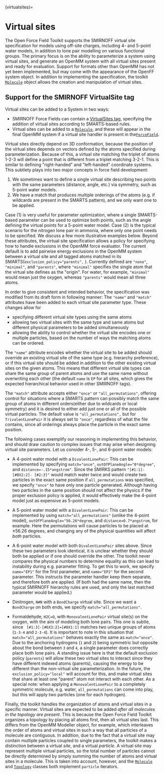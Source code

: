 (virtualsites)=

# Virtual sites

The Open Force Field Toolkit supports the SMIRNOFF virtual site specification
for models using off-site charges, including 4- and 5-point water models, in
addition to lone pair modelling on various functional groups. The primary focus
is on the ability to parameterize a system using virtual sites, and generate an
OpenMM system with all virtual sites present and ready for evaluation. Support
for formats other than OpenMM has not yet been implemented, but may come with
the appearance of the OpenFF system object. In addition to implementing the
specification, the toolkit [`Molecule`](openff.toolkit.topology.Molecule) object allows the creation and manipulation of virtual sites.

## Support for the SMIRNOFF VirtualSite tag

Virtual sites can be added to a System in two ways:

* SMIRNOFF Force Fields can contain a [VirtualSites tag](smirnoff.html#virtualsites-virtual-sites-for-off-atom-charges),
  specifying the addition of virtual sites according to SMARTS-based rules.
* Virtual sites can be added to a [`Molecule`](openff.toolkit.topology.Molecule), and
  these will appear in the final OpenMM system if a virtual site handler is present
  in the[`ForceField`](openff.toolkit.typing.engines.smirnoff.forcefield.ForceField).

Virtual sites directly depend on 3D conformation, because the position of the
virtual sites depends on vectors defined by the atoms specified during
parameterization. Because of this, a virtual site matching the triplet of atoms
1-2-3 will define a point that is different from a triplet matching 3-2-1. This
is similar to defining "right-handed" and "left-handed" coordinate systems.
This subtlety plays into two major concepts in force field development:

1. We sometimes want to define a single virtual site describing two points with the
   same parameters (distance, angle, etc.) via symmetry, such as 5-point water
   models.
2. We have a match that produces multiple orderings of the atoms (e.g. if wildcards
   are present in the SMARTS pattern), and we only want one to be applied.

Case (1) is very useful for parameter optimization, where a single SMARTS-based
parameter can be used to optimize both points, such as the angle defining the
virtual points for a 5-point water model. Case (2) is the typical scenario for
the nitrogen lone pair in ammonia, where only one point needs to be specified.
We discuss a few more illustrative examples below. Beyond these attributes, the
virtual site specification allows a policy for specifying how to handle
exclusions in the OpenMM force evaluator. The current default is to add
pairwise energy exclusions in the OpenMM system between a virtual site and all
tagged atoms matched in its SMARTS(`exclusion_policy="parents",` ). Currently
defined are `"none"`, `"minimal"`, and `"parents"`, where `"minimal"` specifies
the single atom that the virtual site defines as the "origin". For water, for
example, `"minimal"` would mean just the oxygen, whereas `"parents"` would mean
all three atoms.

In order to give consistent and intended behavior, the specification was
modified from its draft form in following manner: The `"name"` and `"match"`
attributes have been added to each virtual site parameter type. These changes
allow for

* specifying different virtual site types using the same atoms
* allowing two virtual sites with the same type and same atoms but different
  physical parameters to be added simultaneously
* allowing the ability to control whether the virtual site encodes one or
  multiple particles, based on the number of ways the matching atoms can be
  ordered.

The `"name"` attribute encodes whether the virtual site to be added should
override an existing virtual site of the same type (e.g. hierarchy preference),
or if this virtual site should be added in addition to the other existing
virtual sites on the given atoms. This means that different virtual site types
can share the same group of parent atoms and use the same name without
overwriting each other (the default `name` is `EP` for all sites, which gives
the expected hierarchical behavior used in other SMIRNOFF tags).

The `"match"` attribute accepts either `"once"` or `"all_permutations"`,
offering control for situations where a SMARTS pattern can possibly match the
same group of atoms in different orders(either due to wildcards or local
symmetry) and it is desired to either add just one or all of the possible
virtual particles. The default value is `"all_permutations",` but for
`TrivalentLonePair` it is always set to `"once"`, regardless of what the file
contains, since all orderings always place the particle in the exact same
position.

The following cases exemplify our reasoning in implementing this behavior, and
should draw caution to complex issues that may arise when designing virtual
site parameters. Let us consider 4-, 5-, and 6-point water models:

* A 4-point water model with a `DivalentLonePair`: This can be implemented by
  specifying `match="once"`, `outOfPlaneAngle="0*degree"`, and
  `distance=-.15*angstrom"`. Since the SMIRKS pattern `"[#1:1]-[#8X2:2]-
  [#2:3]"` would match water twice and would create two particles in the exact
  same position if `all_permutations` was specified, we specify `"once"` to
  have only one particle generated. Although having two particles in the same
  position should not affect the physics if the proper exclusion policy is
  applied, it would effectively make the 4-point model just as expensive as
  5-point models.

* A 5-point water model with a `DivalentLonePair`: This can be implemented by
  using `match="all_permutations"` (unlike the 4-point model),
  `outOfPlaneAngle="56.26*degree`, and `distance=0.7*angstrom`, for example.
  Here the permutations will cause particles to be placed at ±56.26 degrees,
  and changing any of the physical quantities will affect *both* particles.

* A 6-point water model with both `DivalentLonePair` sites above. Since these
  two parameters look identical, it is unclear whether they should both be
  applied or if one should override the other. The toolkit never compares the
  physical numbers to determine equality as this can lead to instability during
  e.g. parameter fitting. To get this to work, we specify `name="EP1"` for the
  first parameter, and `name="EP2"` for the second parameter. This instructs
  the parameter handler keep them separate, and therefore both are applied.
  (If both had the same name, then the typical SMIRNOFF hierarchy rules are
  used, and only the last matched parameter would be applied.)

* Dinitrogen, `N#N` with a `BondCharge` virtual site. Since we want a
  `BondCharge` on both ends, we specify `match="all_permutations"`.

* Formaldehyde, `H2C=O`, with `MonovalentLonePair` virtual site(s) on the
  oxygen, with the aim of modeling both lone pairs. This one is subtle, since `
  [#1:3]-[#6X3:2]=[#8X1:1]` matches two unique groups of atoms (`1-3-4` and
  `2-3-4`). It is important to note in this situation that
  `match="all_permutations"` behaves exactly the same as `match="once"`. Due to
  the anchoring hydrogens (`1` and `2`) being symmetric but opposite about the
  bond between `3` and `4`, a single parameter does correctly place both lone
  pairs. A standing issue here is that the default exclusion policy
  (`parents`) will allow these two virtual sites to interact since they have
  different indexed atoms (parents), causing the energy to be different than
  the non-virtual site parameterization. In the future, the
  `exclusion_policy="local"` will account for this, and make virtual sites that
  share at least one "parent" atom not interact with each other. As a special
  note: when applying a `MonovalentLonePair` to a completely symmetric
  molecule, e.g. water, `all_permutations` can come into play, but this will
  apply two particles (one for each hydrogen).

Finally, the toolkit handles the organization of atoms and virtual sites in a
specific manner. Virtual sites are expected to be added *after all molecules in
the topology are present*. This is because the Open Force Field Toolkit
organizes a topology by placing all atoms first, then all virtual sites last.
This differs from the OpenMM Modeller object, for example, which interleaves
the order of atoms and virtual sites in such a way that all particles of a
molecule are contiguous. In addition, due to the fact that a virtual site may
contain multiple particles coupled to single parameters, the toolkit makes a
distinction between a virtual *site*, and a virtual *particle*. A virtual site
may represent multiple virtual particles, so the total number of particles
cannot be directly determined by simply summing the number of atoms and virtual
sites in a molecule. This is taken into account, however, and the 
[`Molecule`](openff.toolkit.topology.Molecule) and
[`Topology`](openff.toolkit.topology.Topology) classes both implement `particle`
iterators.

